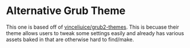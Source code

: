 # Alternative Grub Theme

This one is based off of [vinceliuice/grub2-themes](https://github.com/vinceliuice/grub2-themes). This is becuase their theme allows users to tweak some settings easily and already has various assets baked in that are otherwise hard to find/make.
